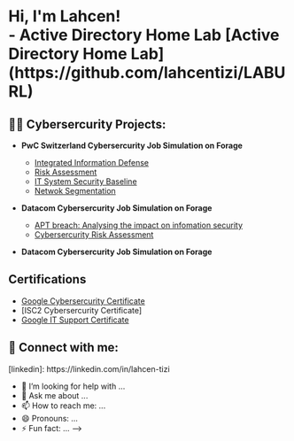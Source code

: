 <h1>Hi, I'm Lahcen! <br/>
- <b>Active Directory Home Lab</b>
  [Active Directory Home Lab](https://github.com/lahcentizi/LABURL)
<h2>👨‍💻 Cybersercurity Projects:</h2>

- <b>PwC Switzerland Cybersercurity Job Simulation on Forage</b>
  - [Integrated Information Defense](https://github.com/LTcyber/lahcentizi)
  - [Risk Assessment](https://github.com/LTcyber/lahcentizi)
  - [IT System Security Baseline](https://github.com/LTcyber/lahcentizi)
  - [Netwok Segmentation](https://github.com/LTcyber/lahcentizi)
    
- <b>Datacom Cybersercurity Job Simulation on Forage</b>
  - [APT breach: Analysing the impact on infomation security](https://github.com/LTcyber/lahcentizi)
  - [Cybersercurity Risk Assessment](https://github.com/LTcyber/lahcentizi)
- <b>Datacom Cybersercurity Job Simulation on Forage</b>    

<h2>Certifications</h2>

- [Google Cybersercurity Certificate](https://www.coursera.org/account/accomplishments/specialization/certificate/M9GLR4KCCDDK)
- [ISC2 Cybersercurity Certificate]
- [Google IT Support Certificate](https://www.coursera.org/account/accomplishments/specialization/QVF76DE8DXYG)
  
<h2> 🤳 Connect with me:</h2>
[linkedin]: https://linkedin.com/in/lahcen-tizi

- 🤔 I’m looking for help with ...
- 💬 Ask me about ...
- 📫 How to reach me: ...
- 😄 Pronouns: ...
- ⚡ Fun fact: ...
-->
